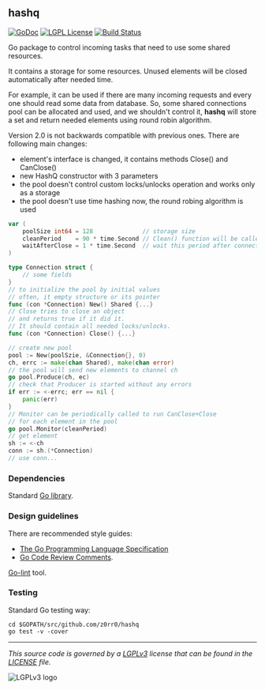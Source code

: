 ## hashq

[![GoDoc](https://godoc.org/github.com/z0rr0/hashq?status.svg)](https://godoc.org/github.com/z0rr0/hashq) [![LGPL License](http://img.shields.io/badge/license-LGPLv3-blue.svg)](https://www.gnu.org/licenses/lgpl-3.0.txt) [![Build Status](https://travis-ci.org/z0rr0/hashq.svg?branch=master)](https://travis-ci.org/z0rr0/hashq)

Go package to control incoming tasks that need to use some shared resources.

It contains a storage for some resources. Unused elements will be closed automatically after needed time.

For example, it can be used if there are many incoming requests and every one should read some data from database. So, some shared connections pool can be allocated and used, and we shouldn't control it, **hashq** will store a set and return needed elements using round robin algorithm.

Version 2.0 is not backwards compatible with previous ones. There are following main changes:

* element's interface is changed, it contains methods Close() and CanClose()
* new HashQ constructor with 3 parameters
* the pool doesn't control custom locks/unlocks operation and works only as a storage
* the pool doesn't use time hashing now, the round robing algorithm is used

```go
var (
    poolSize int64 = 128              // storage size
    cleanPeriod    = 90 * time.Second // Clean() function will be called after this period
    waitAfterClose = 1 * time.Second  // wait this period after connection close
)

type Connection struct {
	// some fields
}
// to initialize the pool by initial values
// often, it empty structure or its pointer
func (con *Connection) New() Shared {...}
// Close tries to close an object
// and returns true if it did it.
// It should contain all needed locks/unlocks.
func (con *Connection) Close() {...}

// create new pool
pool := New(poolSzie, &Connection{}, 0)
ch, errc := make(chan Shared), make(chan error)
// the pool will send new elements to channel ch
go pool.Produce(ch, ec)
// check that Producer is started without any errors
if err := <-errc; err == nil {
    panic(err)
}
// Monitor can be periodically called to run CanClose+Close
// for each element in the pool
go pool.Monitor(cleanPeriod)
// get element
sh := <-ch
conn := sh.(*Connection)
// use conn...
```

### Dependencies

Standard [Go library](http://golang.org/pkg/).

### Design guidelines

There are recommended style guides:

* [The Go Programming Language Specification](https://golang.org/ref/spec)
* [Go Code Review Comments](https://github.com/golang/go/wiki/CodeReviewComments).

[Go-lint](http://go-lint.appspot.com/github.com/z0rr0/hashq) tool.

### Testing

Standard Go testing way:

```shell
cd $GOPATH/src/github.com/z0rr0/hashq
go test -v -cover
```

---

*This source code is governed by a [LGPLv3](https://www.gnu.org/licenses/lgpl-3.0.txt) license that can be found in the [LICENSE](https://github.com/z0rr0/hashq/blob/master/LICENSE) file.*

<img src="https://www.gnu.org/graphics/lgplv3-147x51.png" title="LGPLv3 logo">